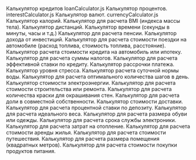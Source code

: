 
Калькулятор кредитов loanCalculator.js
Калькулятор процентов. interestCalculator.js
Калькулятор валют. currencyCalculator.js
Калькулятор калорий.
Калькулятор для расчета BMI (индекса массы тела).
Калькулятор дистанций.
Калькулятор времени (секунды в минуты, часы и т.д.)
Калькулятор для расчета пенсии.
Калькулятор дохода от инвестиций.
Калькулятор для расчета стоимости поездки на автомобиле (расход топлива, стоимость топлива, расстояние).
Калькулятор расчета стоимости кредита на автомобиль или ипотеку.
Калькулятор для расчета суммы налогов.
Калькулятор для расчета эффективной ставки по кредиту.
Калькулятор рассрочки платежа.
Калькулятор уровня стресса.
Калькулятор расчета суточной нормы воды.
Калькулятор для расчета оптимального количества шагов в день.
Калькулятор стоимости электроэнергии.
Калькулятор для расчета стоимости строительства или ремонта.
Калькулятор для расчета количества краски для окрашивания стен.
Калькулятор для расчета доли в совместной собственности.
Калькулятор стоимости доставки.
Калькулятор для расчета процентной ставки по депозиту.
Калькулятор для расчета идеального веса.
Калькулятор для расчета размера обуви или одежды.
Калькулятор для расчета срока службы электроники.
Калькулятор для расчета затрат на отопление.
Калькулятор для расчета стоимости аренды жилья.
Калькулятор для расчета стоимости путешествия.
Калькулятор для расчета размера помещения (квадратных метров).
Калькулятор для расчета стоимости покупки продуктов питания.